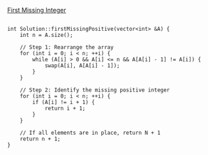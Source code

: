 [First Missing Integer](https://www.scaler.com/academy/mentee-dashboard/class/34475/assignment/problems/65?navref=cl_tt_lst_nm)


```

int Solution::firstMissingPositive(vector<int> &A) {
    int n = A.size();
    
    // Step 1: Rearrange the array
    for (int i = 0; i < n; ++i) {
        while (A[i] > 0 && A[i] <= n && A[A[i] - 1] != A[i]) {
            swap(A[i], A[A[i] - 1]);
        }
    }
    
    // Step 2: Identify the missing positive integer
    for (int i = 0; i < n; ++i) {
        if (A[i] != i + 1) {
            return i + 1;
        }
    }
    
    // If all elements are in place, return N + 1
    return n + 1;
}



```
